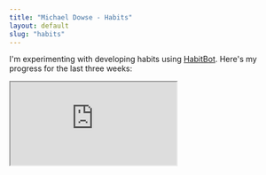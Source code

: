 ```yaml
---
title: "Michael Dowse - Habits"
layout: default
slug: "habits"
---
```


I'm experimenting with developing habits using <a href="http://habits.dowse.co.nz">HabitBot</a>. Here's my progress for the last three weeks:



<iframe class="habits" src="http://habitbot.dowse.co.nz/factors/iframe?id=1&key=8bd81254561196d2faf137bdebfb0686"></iframe>


